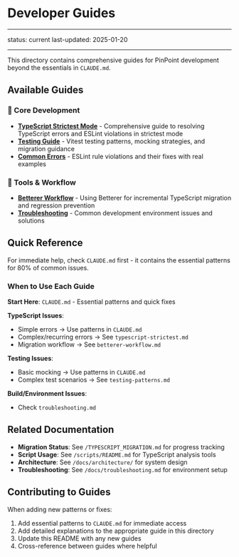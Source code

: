 # Developer Guides

---

status: current
last-updated: 2025-01-20

---

This directory contains comprehensive guides for PinPoint development beyond the essentials in `CLAUDE.md`.

## Available Guides

### 📝 Core Development

- **[TypeScript Strictest Mode](./typescript-strictest.md)** - Comprehensive guide to resolving TypeScript errors and ESLint violations in strictest mode
- **[Testing Guide](../testing/index.md)** - Vitest testing patterns, mocking strategies, and migration guidance
- **[Common Errors](./common-errors.md)** - ESLint rule violations and their fixes with real examples

### 🔧 Tools & Workflow

- **[Betterer Workflow](./betterer-workflow.md)** - Using Betterer for incremental TypeScript migration and regression prevention
- **[Troubleshooting](./troubleshooting.md)** - Common development environment issues and solutions

## Quick Reference

For immediate help, check `CLAUDE.md` first - it contains the essential patterns for 80% of common issues.

### When to Use Each Guide

**Start Here**: `CLAUDE.md` - Essential patterns and quick fixes

**TypeScript Issues**:

- Simple errors → Use patterns in `CLAUDE.md`
- Complex/recurring errors → See `typescript-strictest.md`
- Migration workflow → See `betterer-workflow.md`

**Testing Issues**:

- Basic mocking → Use patterns in `CLAUDE.md`
- Complex test scenarios → See `testing-patterns.md`

**Build/Environment Issues**:

- Check `troubleshooting.md`

## Related Documentation

- **Migration Status**: See `/TYPESCRIPT_MIGRATION.md` for progress tracking
- **Script Usage**: See `/scripts/README.md` for TypeScript analysis tools
- **Architecture**: See `/docs/architecture/` for system design
- **Troubleshooting**: See `/docs/troubleshooting.md` for environment setup

## Contributing to Guides

When adding new patterns or fixes:

1. Add essential patterns to `CLAUDE.md` for immediate access
2. Add detailed explanations to the appropriate guide in this directory
3. Update this README with any new guides
4. Cross-reference between guides where helpful
